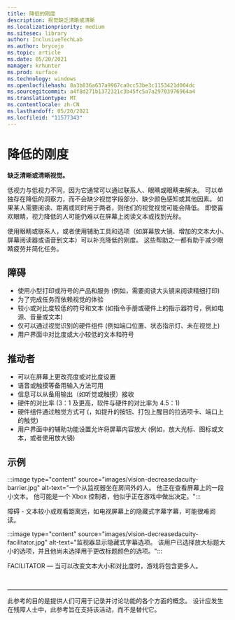 ```yaml
---
title: 降低的刚度
description: 视觉缺乏清晰或清晰
ms.localizationpriority: medium
ms.sitesec: library
author: InclusiveTechLab
ms.author: brycejo
ms.topic: article
ms.date: 05/20/2021
manager: krhunter
ms.prod: surface
ms.technology: windows
ms.openlocfilehash: 8a3b836a637a9967ca0cc53be3c1153421d004dc
ms.sourcegitcommit: a4f8d271b1372321c3b45fc5a7a29703976964a4
ms.translationtype: MT
ms.contentlocale: zh-CN
ms.lasthandoff: 05/20/2021
ms.locfileid: "11577343"
---
```

# <a name="decreased-acuity"></a>降低的刚度

**缺乏清晰或清晰视觉。**

低视力与低视力不同，因为它通常可以通过联系人、眼睛或眼睛来解决。 可以单独存在降低的洞察力，而不会缺少视觉字段部分、缺少颜色感知或其他因素。 如果某人需要阅读、距离或同时用于两者，则他们的视觉视觉可能会降低。 即使喜欢眼睛，视力降低的人可能仍难以在屏幕上阅读文本或找到光标。

使用眼睛或联系人，或者使用辅助工具和选项（如屏幕放大镜、增加的文本大小、屏幕阅读器或语音到文本）可以补充降低的刚度。 这些帮助之一都有助于减少眼睛疲劳并简化任务。

## <a name="barriers"></a>障碍

* 使用小型打印或符号的产品和服务 (例如，需要阅读大头镜来阅读精细打印) 
* 为了完成任务而依赖视觉的体验
* 较小或对比度较低的符号和文本 (如指令手册或硬件上的指示器符号，例如电源、音量或文本) 
* 仅可以通过视觉识别的硬件组件 (例如端口位置、状态指示灯、未在视觉上) 
* 用户界面中对比度或大小较低的文本和符号


## <a name="facilitators"></a>推动者

* 可以在屏幕上更改亮度或对比度设置
* 语音或触摸等备用输入方法可用
* 信息可以从备用输出（如听觉或触摸）接收
* 硬件的对比率 (3：1 及更高，软件与硬件的对比率为 4.5：1) 
* 硬件组件通过触觉方式可 (，如提升的按钮、打包上醒目的拉选项卡、端口上的触觉) 
* 用户界面中的辅助功能设置允许将屏幕内容放大 (例如，放大光标、图标或文本，或者使用放大镜) 


## <a name="examples"></a>示例

:::image type="content" source="images/vision-decreasedacuity-barrier.jpg" alt-text="一个从监视器坐在房间外的人。 他正在查看屏幕上的一段小文本。 他可能是一个 Xbox 控制者，他似乎正在游戏中做出决定。":::

障碍 - 文本较小或观看距离远，如电视屏幕上的隐藏式字幕字幕，可能很难阅读。 

:::image type="content" source="images/vision-decreasedacuity-facilitator.jpg" alt-text="监视器显示隐藏式字幕选项。 该用户已选择放大标题大小的选项，并且他尚未选择用于更改标题颜色的选项。":::

FACILITATOR — 当可以改变文本大小和对比度时，游戏将包含更多人。


&nbsp;

[comment]: # (Footer 语句)
___
此参考的目的是提供人们可用于记录并讨论功能的各个方面的概念。 设计应发生在残障人士中，此参考旨在支持该活动，而不是替代它。 